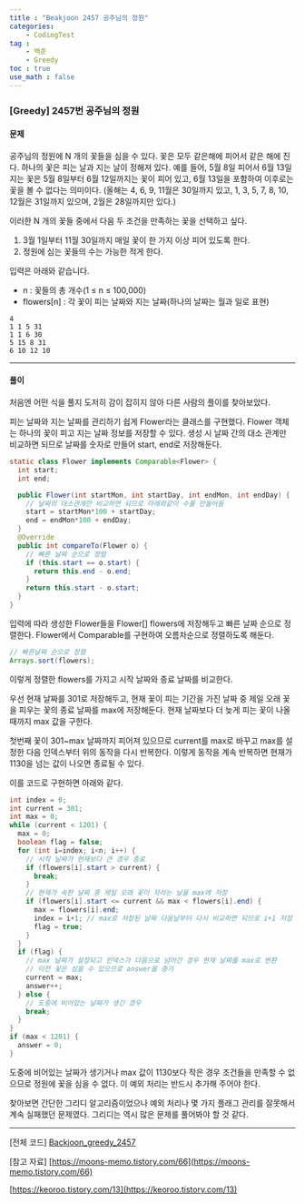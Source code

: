 ```yaml
---
title : "Beakjoon 2457 공주님의 정원"
categories: 
    - CodingTest
tag : 
    - 백준
    - Greedy
toc : true
use_math : false
---
```


### [Greedy] 2457번 공주님의 정원



#### 문제

공주님의 정원에 N 개의 꽃들을 심을 수 있다. 꽃은 모두 같은해에 피어서 같은 해에 진다. 하나의 꽃은 피는 날과 지는 날이 정해져 있다. 예를 들어, 5월 8일 피어서 6월 13일 지는 꽃은 5월 8일부터 6월 12일까지는 꽃이 피어 있고, 6월 13일을 포함하여 이후로는 꽃을 볼 수 없다는 의미이다. (올해는 4, 6, 9, 11월은 30일까지 있고, 1, 3, 5, 7, 8, 10, 12월은 31일까지 있으며, 2월은 28일까지만 있다.)

이러한 N 개의 꽃들 중에서 다음 두 조건을 만족하는 꽃을 선택하고 싶다.

1. 3월 1일부터 11월 30일까지 매일 꽃이 한 가지 이상 피어 있도록 한다.
2. 정원에 심는 꽃들의 수는 가능한 적게 한다.

입력은 아래와 같습니다. 

- n : 꽃들의 총 개수(1 ≤ n ≤ 100,000)
- flowers[n] : 각 꽃이 피는 날짜와 지는 날짜(하나의 날짜는 월과 일로 표현)

```
4
1 1 5 31
1 1 6 30
5 15 8 31
6 10 12 10
```
------




#### 풀이

처음엔 어떤 식을 풀지 도저히 감이 잡히지 않아 다른 사람의 플이를 찾아보았다.

피는 날짜와 지는 날짜를 관리하기 쉽게 Flower라는 클래스를 구현했다. Flower 객체는 하나의 꽃이 피고 지는 날짜 정보를 저장할 수 있다. 생성 시 날짜 간의 대소 관계만 비교하면 되므로 날짜를 숫자로 만들어 start, end로 저장해둔다.

```java
static class Flower implements Comparable<Flower> {
  int start;
  int end;

  public Flower(int startMon, int startDay, int endMon, int endDay) {
    // 날짜의 대소관계만 비교하면 되므로 아래와같이 수를 만들어둠 
    start = startMon*100 + startDay;
    end = endMon*100 + endDay;
  }
  @Override
  public int compareTo(Flower o) {
    // 빠른 날짜 순으로 정렬 
    if (this.start == o.start) {
      return this.end - o.end;
    }
    return this.start - o.start;
  }
} 
```

입력에 따라 생성한 Flower들을 Flower[] flowers에 저장해두고 빠른 날짜 순으로 정렬한다. Flower에서 Comparable를 구현하여 오름차순으로 정렬하도록 해둔다.

```java
// 빠른날짜 순으로 정렬 
Arrays.sort(flowers);
```



이렇게 정렬한 flowers를 가지고 시작 날짜와 종료 날짜를 비교한다. 

우선 현재 날짜를 301로 저장해두고, 현재 꽃이 피는 기간을 가진 날짜 중 제일 오래 꽃을 피우는 꽃의 종료 날짜를 max에 저장해둔다. 현재 날짜보다 더 늦게 피는 꽃이 나올 때까지 max 값을 구한다.

첫번째 꽃이 301~max 날짜까지 피어져 있으므로 current를 max로 바꾸고 max를 설정한 다음 인덱스부터 위의 동작을 다시 반복한다. 이렇게 동작을 계속 반복하면 현재가 1130을 넘는 값이 나오면 종료될 수 있다.

이를 코드로 구현하면 아래와 같다.

```java
int index = 0;
int current = 301;
int max = 0;
while (current < 1201) {
  max = 0;
  boolean flag = false;
  for (int i=index; i<n; i++) {
    // 시작 날짜가 현재보다 큰 경우 종료 
    if (flowers[i].start > current) {
      break;
    }
    // 현재가 속한 날짜 중 제일 오래 꽃이 자라는 날을 max에 저장
    if (flowers[i].start <= current && max < flowers[i].end) {
      max = flowers[i].end;
      index = i+1; // max로 저장된 날짜 다음날부터 다시 비교하면 되므로 i+1 저장 
      flag = true;
    }
  }
  if (flag) {
    // max 날짜가 설정되고 인덱스가 다음으로 넘어간 경우 현재 날짜를 max로 변환 
    // 이전 꽃은 심을 수 있으므로 answer을 증가 
    current = max;
    answer++;
  } else {
    // 도중에 비어있는 날짜가 생긴 경우
    break;
  }
}
if (max < 1201) {
  answer = 0;
}
```

도중에 비어있는 날짜가 생기거나 max 값이 1130보다 작은 경우 조건들을 만족할 수 없으므로 정원에 꽃을 심을 수 없다. 이 예외 처리는 반드시 추가해 주어야 한다.

찾아보면 간단한 그리디 알고리즘이었으나 예외 처리나 몇 가지 플래그 관리를 잘못해서 계속 실패했던 문제였다. 그리디는 역시 많은 문제를 풀어봐야 할 것 같다.

------



[전체 코드]
[Backjoon_greedy_2457](https://github.com/yuntnwls/codingtest/blob/b6354e2507c019d8aa77caba7ea2aa6db25243aa/src/com/backjoon/greedy/t2457/Main.java)

[참고 자료]
[https://moons-memo.tistory.com/66](https://moons-memo.tistory.com/66)

[https://keoroo.tistory.com/13](https://keoroo.tistory.com/13)

